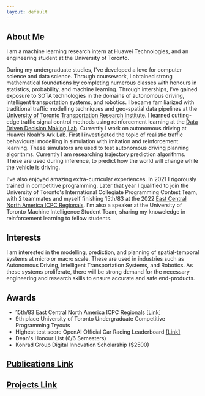 ```yaml
---
layout: default
---
```

## About Me
I am a machine learning research intern at Huawei Technologies, and an engineering student at the University of Toronto.  

During my undergraduate studies, I've developed a love for computer science and data science. Through coursework, I obtained strong mathematical foundations by completing numerous classes with honours in statistics, probability, and machine learning. Through interships, I've gained exposure to SOTA technologies in the domains of autonomous driving, intelligent transportation systems, and robotics. I became familiarized with traditional traffic modelling techniques and geo-spatial data pipelines at the [University of Toronto Transportation Research Institute](https://uttri.utoronto.ca/). I learned cutting-edge traffic signal control methods using reinforcement learning at the [Data Driven Decision Making Lab](https://d3m.mie.utoronto.ca). Currently I work on autonomous driving at Huawei Noah's Ark Lab. First I investigated the topic of realistic traffic behavioural modelling in simulation with imitation and reinforcement learning. These simulators are used to test autonomous driving planning algorithms. Currently I am researching trajectory prediction algorithms. These are used during inference, to predict how the world will change while the vehicle is driving.

I've also enjoyed amazing extra-curricular experiences. In 2021 I rigorously trained in competitive programming. Later that year I qualified to join the University of Toronto's International Collegiate Programming Contest Team, with 2 teammates and myself finishing 15th/83 at the 2022 [East Central North America ICPC Regionals](https://icpc.global/regionals/finder/East-Central-NA-2021/standings). I'm also a speaker at the University of Toronto Machine Intelligence Student Team, sharing my knoweledge in reinforcement learning to fellow students.


## Interests
I am interested in the modelling, prediction, and planning of spatial-temporal systems at micro or macro scale. These are used in industries such as Autonomous Driving, Intelligent Transportation Systems, and Robotics. As these systems proliferate, there will be strong demand for the necessary engineering and research skills to ensure accurate and safe end-products. 


## Awards
- 15th/83 East Central North America ICPC Regionals [[Link]](https://icpc.global/regionals/finder/East-Central-NA-2022/standings)
- 9th place University of Toronto Undergraduate Competitive Programming Tryouts
- Highest test score OpenAI Official Car Racing Leaderboard [[Link]](https://github.com/openai/gym/wiki/Leaderboard)
- Dean's Honour List (6/6 Semesters) 
- Konrad Group Digital Innovation Scholarship ($2500)

## [Publications Link](./publications.html)

## [Projects Link](./projects.html)

&nbsp;

&nbsp;

